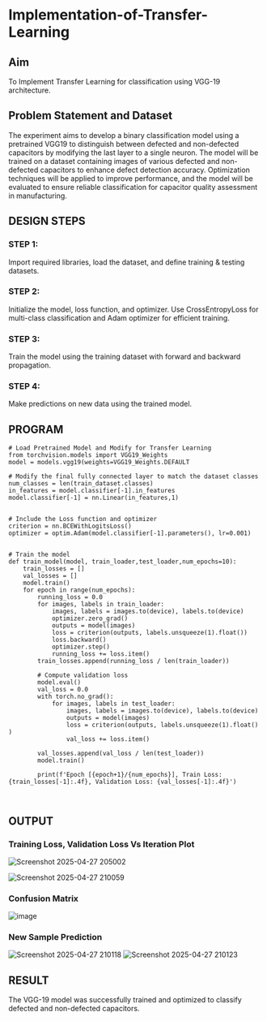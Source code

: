 # Implementation-of-Transfer-Learning
## Aim
To Implement Transfer Learning for classification using VGG-19 architecture.
## Problem Statement and Dataset
The experiment aims to develop a binary classification model using a pretrained VGG19 to distinguish between defected and non-defected capacitors by modifying the last layer to a single neuron. The model will be trained on a dataset containing images of various defected and non-defected capacitors to enhance defect detection accuracy. Optimization techniques will be applied to improve performance, and the model will be evaluated to ensure reliable classification for capacitor quality assessment in manufacturing.


## DESIGN STEPS
### STEP 1:
Import required libraries, load the dataset, and define training & testing datasets.

### STEP 2:
Initialize the model, loss function, and optimizer. Use CrossEntropyLoss for multi-class classification and Adam optimizer for efficient training.

### STEP 3:
Train the model using the training dataset with forward and backward propagation.
### STEP 4:
Make predictions on new data using the trained model.

## PROGRAM
```
# Load Pretrained Model and Modify for Transfer Learning
from torchvision.models import VGG19_Weights
model = models.vgg19(weights=VGG19_Weights.DEFAULT

# Modify the final fully connected layer to match the dataset classes
num_classes = len(train_dataset.classes)
in_features = model.classifier[-1].in_features
model.classifier[-1] = nn.Linear(in_features,1)


# Include the Loss function and optimizer
criterion = nn.BCEWithLogitsLoss()
optimizer = optim.Adam(model.classifier[-1].parameters(), lr=0.001)


# Train the model
def train_model(model, train_loader,test_loader,num_epochs=10):
    train_losses = []
    val_losses = []
    model.train()
    for epoch in range(num_epochs):
        running_loss = 0.0
        for images, labels in train_loader:
            images, labels = images.to(device), labels.to(device)
            optimizer.zero_grad()
            outputs = model(images)
            loss = criterion(outputs, labels.unsqueeze(1).float())
            loss.backward()
            optimizer.step()
            running_loss += loss.item()
        train_losses.append(running_loss / len(train_loader))

        # Compute validation loss
        model.eval()
        val_loss = 0.0
        with torch.no_grad():
            for images, labels in test_loader:
                images, labels = images.to(device), labels.to(device)
                outputs = model(images)
                loss = criterion(outputs, labels.unsqueeze(1).float() )
                val_loss += loss.item()

        val_losses.append(val_loss / len(test_loader))
        model.train()

        print(f'Epoch [{epoch+1}/{num_epochs}], Train Loss: {train_losses[-1]:.4f}, Validation Loss: {val_losses[-1]:.4f}')



```
## OUTPUT
### Training Loss, Validation Loss Vs Iteration Plot
![Screenshot 2025-04-27 205002](https://github.com/user-attachments/assets/d95ef8f2-036a-4809-a7a0-ad19fddff64d)

![Screenshot 2025-04-27 210059](https://github.com/user-attachments/assets/82a1e7f8-496a-41e9-b35f-863cd5796651)


### Confusion Matrix
![image](https://github.com/user-attachments/assets/9d447129-3a86-42d9-be59-85d01670caf0)



### New Sample Prediction
![Screenshot 2025-04-27 210118](https://github.com/user-attachments/assets/8c7f07fd-64ad-4293-bd43-9fdf1f6c5bee)
![Screenshot 2025-04-27 210123](https://github.com/user-attachments/assets/e4771bc0-0d7e-42b4-a5ac-ac3c42adb824)



## RESULT
The VGG-19 model was successfully trained and optimized to classify defected and non-defected capacitors.
